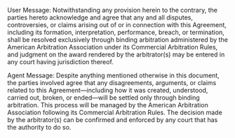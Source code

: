 User Message: Notwithstanding any provision herein to the contrary, the parties hereto acknowledge and agree that any and all disputes, controversies, or claims arising out of or in connection with this Agreement, including its formation, interpretation, performance, breach, or termination, shall be resolved exclusively through binding arbitration administered by the American Arbitration Association under its Commercial Arbitration Rules, and judgment on the award rendered by the arbitrator(s) may be entered in any court having jurisdiction thereof.


Agent Message: Despite anything mentioned otherwise in this document, the parties involved agree that any disagreements, arguments, or claims related to this Agreement—including how it was created, understood, carried out, broken, or ended—will be settled only through binding arbitration. This process will be managed by the American Arbitration Association following its Commercial Arbitration Rules. The decision made by the arbitrator(s) can be confirmed and enforced by any court that has the authority to do so.